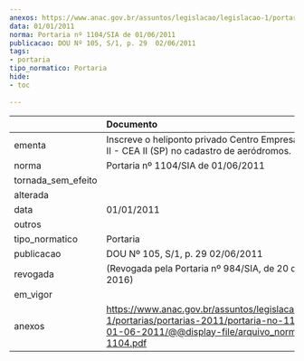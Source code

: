 ```yaml
---
anexos: https://www.anac.gov.br/assuntos/legislacao/legislacao-1/portarias/portarias-2011/portaria-no-1104-sia-de-01-06-2011/@@display-file/arquivo_norma/PA2011-1104.pdf
data: 01/01/2011
norma: Portaria nº 1104/SIA de 01/06/2011
publicacao: DOU Nº 105, S/1, p. 29  02/06/2011
tags:
- portaria
tipo_normatico: Portaria
hide: 
- toc 
 
---
```


|                    | Documento                                                                                                                                                         |
|:-------------------|:------------------------------------------------------------------------------------------------------------------------------------------------------------------|
| ementa             | Inscreve o heliponto privado Centro Empresarial Araguaia II - CEA II (SP) no cadastro de aeródromos.                                                              |
| norma              | Portaria nº 1104/SIA de 01/06/2011                                                                                                                                |
| tornada_sem_efeito |                                                                                                                                                                   |
| alterada           |                                                                                                                                                                   |
| data               | 01/01/2011                                                                                                                                                        |
| outros             |                                                                                                                                                                   |
| tipo_normatico     | Portaria                                                                                                                                                          |
| publicacao         | DOU Nº 105, S/1, p. 29  02/06/2011                                                                                                                                |
| revogada           | (Revogada pela Portaria nº 984/SIA, de 20 de abril de 2016)                                                                                                       |
| em_vigor           |                                                                                                                                                                   |
| anexos             | https://www.anac.gov.br/assuntos/legislacao/legislacao-1/portarias/portarias-2011/portaria-no-1104-sia-de-01-06-2011/@@display-file/arquivo_norma/PA2011-1104.pdf |